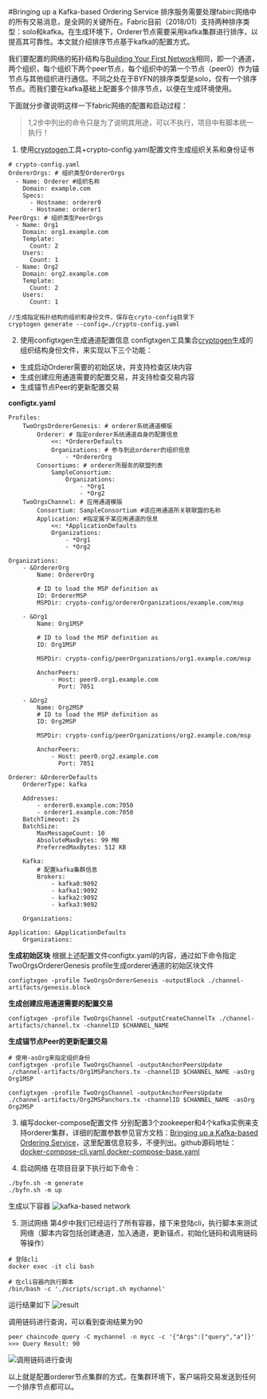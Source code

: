 #Bringing up a Kafka-based Ordering Service
排序服务需要处理fabirc网络中的所有交易消息，是全网的关键所在。Fabric目前（2018/01）支持两种排序类型：solo和kafka。在生成环境下，Orderer节点需要采用kafka集群进行排序，以提高其可靠性。本文就介绍排序节点基于kafka的配置方式。

我们要配置的网络的拓扑结构与[Building Your First Network](http://hyperledger-fabric.readthedocs.io/en/release/build_network.html)相同，即一个通道，两个组织，每个组织下两个peer节点，每个组织中的第一个节点（peer0）作为锚节点与其他组织进行通信。不同之处在于BYFN的排序类型是solo，仅有一个排序节点。而我们要在kafka基础上配置多个排序节点，以便在生成环境使用。

下面就分步骤说明这样一下fabric网络的配置和启动过程：

> 1,2步中列出的命令只是为了说明其用途，可以不执行，项目中有脚本统一执行！

1. 使用[cryptogen](https://www.jianshu.com/p/aaf971761f5d)工具+crypto-config.yaml配置文件生成组织关系和身份证书
```
# crypto-config.yaml
OrdererOrgs: # 组织类型OrdererOrgs
  - Name: Orderer #组织名称
    Domain: example.com
    Specs:
      - Hostname: orderer0
      - Hostname: orderer1
PeerOrgs: # 组织类型PeerOrgs
  - Name: Org1
    Domain: org1.example.com
    Template:
      Count: 2
    Users:
      Count: 1
  - Name: Org2
    Domain: org2.example.com
    Template:
      Count: 2
    Users:
      Count: 1
```
```
//生成指定拓扑结构的组织和身份文件，保存在cryto-config目录下
cryptogen generate --config=./crypto-config.yaml
```
2. 使用configtxgen生成通道配置信息
configtxgen工具集合[cryptogen](https://www.jianshu.com/p/aaf971761f5d)生成的组织结构身份文件，来实现以下三个功能：
- 生成启动Orderer需要的初始区块，并支持检查区块内容
- 生成创建应用通道需要的配置交易，并支持检查交易内容
- 生成锚节点Peer的更新配置交易

**configtx.yaml**
```
Profiles:
    TwoOrgsOrdererGenesis: # orderer系统通道模版
        Orderer: # 指定orderer系统通道自身的配置信息
            <<: *OrdererDefaults
            Organizations: # 参与到此orderer的组织信息
                - *OrdererOrg
        Consortiums: # orderer所服务的联盟列表
            SampleConsortium:
                Organizations:
                    - *Org1
                    - *Org2
    TwoOrgsChannel: # 应用通道模版
        Consortium: SampleConsortium #该应用通道所关联联盟的名称
        Application: #指定属于某应用通道的信息
            <<: *ApplicationDefaults
            Organizations:
                - *Org1
                - *Org2

Organizations:
    - &OrdererOrg
        Name: OrdererOrg

        # ID to load the MSP definition as
        ID: OrdererMSP
        MSPDir: crypto-config/ordererOrganizations/example.com/msp

    - &Org1
        Name: Org1MSP

        # ID to load the MSP definition as
        ID: Org1MSP

        MSPDir: crypto-config/peerOrganizations/org1.example.com/msp

        AnchorPeers:
            - Host: peer0.org1.example.com
              Port: 7051

    - &Org2
        Name: Org2MSP
        # ID to load the MSP definition as
        ID: Org2MSP

        MSPDir: crypto-config/peerOrganizations/org2.example.com/msp

        AnchorPeers:
            - Host: peer0.org2.example.com
              Port: 7051

Orderer: &OrdererDefaults
    OrdererType: kafka

    Addresses:
        - orderer0.example.com:7050
        - orderer1.example.com:7050
    BatchTimeout: 2s
    BatchSize:
        MaxMessageCount: 10
        AbsoluteMaxBytes: 99 MB
        PreferredMaxBytes: 512 KB

    Kafka:
        # 配置kafka集群信息
        Brokers:
            - kafka0:9092
            - kafka1:9092
            - kafka2:9092
            - kafka3:9092

    Organizations:

Application: &ApplicationDefaults
    Organizations:
```

**生成初始区块**
根据上述配置文件configtx.yaml的内容，通过如下命令指定TwoOrgsOrdererGenesis profile生成orderer通道的初始区块文件
```
configtxgen -profile TwoOrgsOrdererGenesis -outputBlock ./channel-artifacts/genesis.block
```

**生成创建应用通道需要的配置交易**
```
configtxgen -profile TwoOrgsChannel -outputCreateChannelTx ./channel-artifacts/channel.tx -channelID $CHANNEL_NAME
```

**生成锚节点Peer的更新配置交易**
```
# 使用-asOrg来指定组织身份
configtxgen -profile TwoOrgsChannel -outputAnchorPeersUpdate ./channel-artifacts/Org1MSPanchors.tx -channelID $CHANNEL_NAME -asOrg Org1MSP

configtxgen -profile TwoOrgsChannel -outputAnchorPeersUpdate ./channel-artifacts/Org2MSPanchors.tx -channelID $CHANNEL_NAME -asOrg Org2MSP
```

3. 编写docker-compose配置文件
分别配置3个zookeeper和4个kafka实例来支持orderer集群，详细的配置参数参见官方文档：[Bringing up a Kafka-based Ordering Service](https://hyperledger-fabric.readthedocs.io/en/latest/kafka.html)，这里配置信息较多，不便列出。github源码地址：[docker-compose-cli.yaml](https://github.com/lissdy/fabric-composer/blob/master/fabric-network/kafka-orderers/docker-compose-cli.yaml),[docker-compose-base.yaml](https://github.com/lissdy/fabric-composer/blob/master/fabric-network/kafka-orderers/base/docker-compose-base.yaml)

4. 启动网络
在项目目录下执行如下命令：
```
./byfn.sh -m generate
./byfn.sh -m up
```
生成以下容器
![kafka-based network](http://upload-images.jianshu.io/upload_images/4269060-80302f5e93f5aff9.png?imageMogr2/auto-orient/strip%7CimageView2/2/w/1240)

5. 测试网络
第4步中我们已经运行了所有容器，接下来登陆cli，执行脚本来测试网络（脚本内容包括创建通道，加入通道，更新锚点，初始化链码和调用链码等操作）
```
# 登陆cli
docker exec -it cli bash
```
```
# 在cli容器内执行脚本
/bin/bash -c './scripts/script.sh mychannel'
```
运行结果如下
![result](http://upload-images.jianshu.io/upload_images/4269060-7cd109470af1e011.png?imageMogr2/auto-orient/strip%7CimageView2/2/w/1240)

调用链码进行查询，可以看到查询结果为90
```
peer chaincode query -C mychannel -n mycc -c '{"Args":["query","a"]}'
>>> Query Result: 90
```
![调用链码进行查询](http://upload-images.jianshu.io/upload_images/4269060-d068db1846c4917e.png?imageMogr2/auto-orient/strip%7CimageView2/2/w/1240)

以上就是配置orderer节点集群的方式，在集群环境下，客户端将交易发送到任何一个排序节点都可以。

